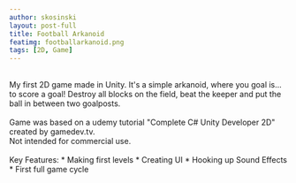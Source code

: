 ```yaml
---
author: skosinski
layout: post-full
title: Football Arkanoid
featimg: footballarkanoid.png
tags: [2D, Game]
---
```

<br>
My first 2D game made in Unity. It's a simple arkanoid, where you goal is... to score a goal! Destroy all blocks on the field, beat the keeper and put the ball in between two goalposts.<br>
<br>
Game was based on a udemy tutorial "Complete C# Unity Developer 2D" created by gamedev.tv.<br>
Not intended for commercial use.<br>
<br>
Key Features: 
* Making first levels
* Creating UI
* Hooking up Sound Effects
* First full game cycle <br>